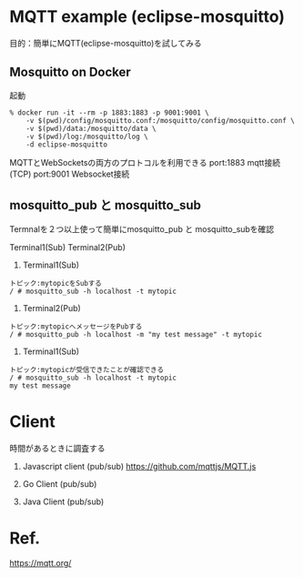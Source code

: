 # MQTT example (eclipse-mosquitto)

目的：簡単にMQTT(eclipse-mosquitto)を試してみる

## Mosquitto on Docker

起動

```
% docker run -it --rm -p 1883:1883 -p 9001:9001 \
    -v $(pwd)/config/mosquitto.conf:/mosquitto/config/mosquitto.conf \
    -v $(pwd)/data:/mosquitto/data \
    -v $(pwd)/log:/mosquitto/log \
    -d eclipse-mosquitto
```
MQTTとWebSocketsの両方のプロトコルを利用できる
port:1883 mqtt接続(TCP)
port:9001 Websocket接続

## mosquitto_pub と mosquitto_sub

Termnalを２つ以上使って簡単にmosquitto_pub と mosquitto_subを確認

Terminal1(Sub)
Terminal2(Pub)

1. Terminal1(Sub)
```
トピック:mytopicをSubする
/ # mosquitto_sub -h localhost -t mytopic
```

1. Terminal2(Pub)
```
トピック:mytopicへメッセージをPubする
/ # mosquitto_pub -h localhost -m "my test message" -t mytopic
```

1. Terminal1(Sub)
```
トピック:mytopicが受信できたことが確認できる
/ # mosquitto_sub -h localhost -t mytopic
my test message
```

# Client
時間があるときに調査する
1. Javascript client (pub/sub)
https://github.com/mqttjs/MQTT.js

1. Go Client (pub/sub)
1. Java Client (pub/sub)


# Ref.
https://mqtt.org/